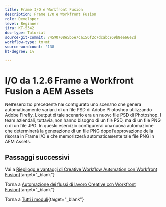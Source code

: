 ```yaml
---
title: Frame I/O e Workfront Fusion
description: Frame I/O e Workfront Fusion
role: Developer
level: Beginner
jira: KT-5342
doc-type: Tutorial
source-git-commit: 74590708e5b5e7ca156f2c7dcabc969b8ee66e2d
workflow-type: tm+mt
source-wordcount: '138'
ht-degree: 1%

---
```


# I/O da 1.2.6 Frame a Workfront Fusion a AEM Assets

Nell’esercizio precedente hai configurato uno scenario che genera automaticamente varianti di un file PSD di Adobe Photoshop utilizzando Adobe Firefly. L’output di tale scenario era un nuovo file PSD di Photoshop. I team aziendali, tuttavia, non hanno bisogno di un file PSD, ma di un file PNG o di un file JPG. In questo esercizio configurerai una nuova automazione che determinerà la generazione di un file PNG dopo l’approvazione della risorsa in Frame I/O e che memorizzerà automaticamente tale file PNG in AEM Assets.


## Passaggi successivi

Vai a [Riepilogo e vantaggi di Creative Workflow Automation con Workfront Fusion](./summary.md){target="_blank"}

Torna a [Automazione dei flussi di lavoro Creative con Workfront Fusion](./automation.md){target="_blank"}

Torna a [Tutti i moduli](./../../../overview.md){target="_blank"}

